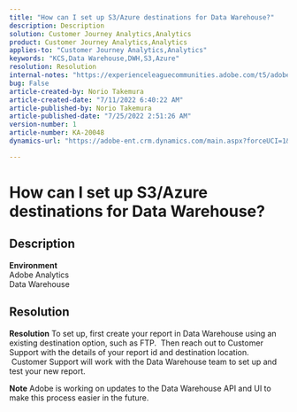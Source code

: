 ```yaml
---
title: "How can I set up S3/Azure destinations for Data Warehouse?"
description: Description
solution: Customer Journey Analytics,Analytics
product: Customer Journey Analytics,Analytics
applies-to: "Customer Journey Analytics,Analytics"
keywords: "KCS,Data Warehouse,DWH,S3,Azure"
resolution: Resolution
internal-notes: "https://experienceleaguecommunities.adobe.com/t5/adobe-analytics-ideas/amazon-s3-support-for-data-warehouse/idi-p/341037  Azure example: https://jira.corp.adobe.com/browse/AN-259530  S3 example: https://jira.corp.adobe.com/browse/AN-294769"
bug: False
article-created-by: Norio Takemura
article-created-date: "7/11/2022 6:40:22 AM"
article-published-by: Norio Takemura
article-published-date: "7/25/2022 2:51:26 AM"
version-number: 1
article-number: KA-20048
dynamics-url: "https://adobe-ent.crm.dynamics.com/main.aspx?forceUCI=1&pagetype=entityrecord&etn=knowledgearticle&id=d6a3af53-e400-ed11-82e4-00224809f805"

---
```

# How can I set up S3/Azure destinations for Data Warehouse?

## Description

<b>Environment</b>
<br>Adobe Analytics
<br>Data Warehouse

## Resolution


<b>Resolution</b>
To set up, first create your report in Data Warehouse using an existing destination option, such as FTP.  Then reach out to Customer Support with the details of your report id and destination location.  Customer Support will work with the Data Warehouse team to set up and test your new report.

<b>Note</b>
Adobe is working on updates to the Data Warehouse API and UI to make this process easier in the future.
